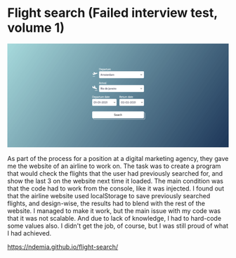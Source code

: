 # Flight search (Failed interview test, volume 1)
![picture](https://raw.githubusercontent.com/ndemia/demia.me/main/assets/images/interview01.png)

As part of the process for a position at a digital marketing agency, they gave me the website of an airline to work on. The task was to create a program that would check the flights that the user had previously searched for, and show the last 3 on the website next time it loaded. The main condition was that the code had to work from the console, like it was injected.
I found out that the airline website used localStorage to save previously searched flights, and design-wise, the results had to blend with the rest of the website. I managed to make it work, but the main issue with my code was that it was not scalable. And due to lack of knowledge, I had to hard-code some values also. I didn't get the job, of course, but I was still proud of what I had achieved.

https://ndemia.github.io/flight-search/